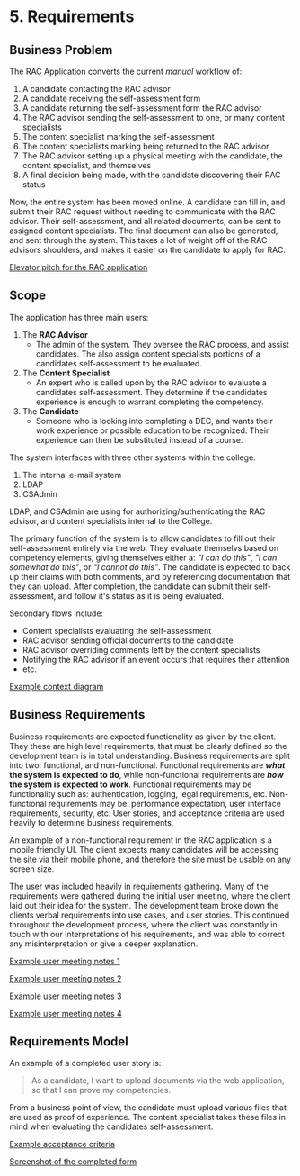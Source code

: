 # 5. Requirements

## Business Problem
The RAC Application converts the current _manual_ workflow of:

1. A candidate contacting the RAC advisor
2. A candidate receiving the self-assessment form
3. A candidate returning the self-assessment form the RAC advisor
4. The RAC advisor sending the self-assessment to one, or many content
    specialists
5. The content specialist marking the self-assessment
6. The content specialists marking being returned to the RAC advisor
7. The RAC advisor setting up a physical meeting with the candidate, the
    content specialist, and themselves
8. A final decision being made, with the candidate discovering their RAC
    status

Now, the entire system has been moved online. A candidate can fill in, and
submit their RAC request without needing to communicate with the RAC advisor.
Their self-assessment, and all related documents, can be sent to assigned
content specialists. The final document can also be generated, and sent through
the system. This takes a lot of weight off of the RAC advisors shoulders, and
makes it easier on the candidate to apply for RAC.

[Elevator pitch for the RAC application](./files/mhaley_RAC_App_Elevator_Pitch.pptx)

## Scope
The application has three main users:

1. The **RAC Advisor**
    - The admin of the system. They oversee the RAC process, and assist
        candidates. The also assign content specialists portions of a
        candidates self-assessment to be evaluated.
2. The **Content Specialist**
    - An expert who is called upon by the RAC advisor to evaluate a candidates
        self-assessment. They determine if the candidates experience is enough
        to warrant completing the competency.
3. The **Candidate**
    - Someone who is looking into completing a DEC, and wants their work
        experience or possible education to be recognized. Their experience
        can then be substituted instead of a course.

The system interfaces with three other systems within the college.

1. The internal e-mail system
2. LDAP
3. CSAdmin

LDAP, and CSAdmin are using for authorizing/authenticating the RAC advisor, and
content specialists internal to the College.

The primary function of the system is to allow candidates to fill out their
self-assessment entirely via the web. They evaluate themselvs based on competency
elements, giving themselves either a: _"I can do this"_, _"I can somewhat do this"_,
or _"I cannot do this"_. The candidate is expected to back up their claims
with both comments, and by referencing documentation that they can upload.
After completion, the candidate can submit their self-assessment, and follow
it's status as it is being evaluated.

Secondary flows include:

- Content specialists evaluating the self-assessment
- RAC advisor sending official documents to the candidate
- RAC advisor overriding comments left by the content specialists
- Notifying the RAC advisor if an event occurs that requires their attention
- etc.

[Example context diagram](./files/mhaley_context_diagram.png)

## Business Requirements
Business requirements are expected functionality as given by the client. They
these are high level requirements, that must be clearly defined so the
development team is in total understanding. Business requirements are split
into two: functional, and non-functional. Functional requirements are **_what_ the
system is expected to do**, while non-functional requirements are **_how_ the system
is expected to work**. Functional requirements may be functionality such as:
authentication, logging, legal requirements, etc. Non-functional requirements
may be: performance expectation, user interface requirements, security, etc.
User stories, and acceptance criteria are used heavily to determine business
requirements.

An example of a non-functional requirement in the RAC application is a mobile
friendly UI. The client expects many candidates will be accessing the site via
their mobile phone, and therefore the site must be usable on any screen size.

The user was included heavily in requirements gathering. Many of the requirements
were gathered during the initial user meeting, where the client laid out their
idea for the system. The development team broke down the clients verbal requirements
into use cases, and user stories. This continued throughout the development
process, where the client was constantly in touch with our interpretations of
his requirements, and was able to correct any misinterpretation or give a
deeper explanation.

[Example user meeting notes 1](./files/meeting-minutes/Sept25_User_Meeting_Meeting_Minutes.docx)

[Example user meeting notes 2](./files/meeting-minutes/Oct16_E50_A09_ProductBacklog_Meeting_Minutes.docx)

[Example user meeting notes 3](./files/meeting-minutes/Dec11_Sprint_Review.docx)

[Example user meeting notes 4](./files/meeting-minutes/Feb9_Sprint_Review_Meeting_Minutes.docx)

## Requirements Model
An example of a completed user story is:

> As a candidate, I want to upload documents via the web application, so that I
> can prove my competencies.

From a business point of view, the candidate must upload various files that are
used as proof of experience. The content specialist takes these files in mind
when evaluating the candidates self-assessment.

[Example acceptance criteria](./files/mhaley_updoc_acceptance.png)

[Screenshot of the completed form](./files/mhaley_updoc_form.png)
